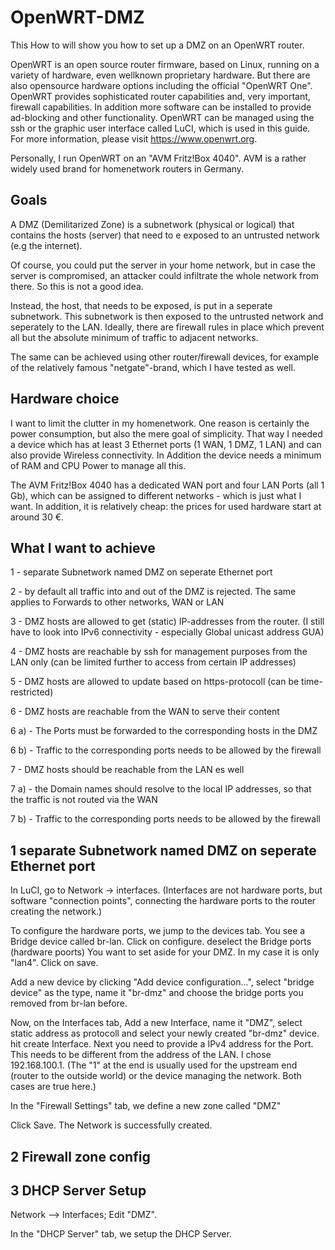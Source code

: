 # OpenWRT-DMZ
This How to will show you how to set up a DMZ on an OpenWRT router.

OpenWRT is an open source router firmware, based on Linux, running on a variety of hardware, even wellknown proprietary hardware. But there are also opensource hardware options including the official "OpenWRT One". OpenWRT provides sophisticated router capabilities and, very important, firewall capabilities. In addition more software can be installed to provide ad-blocking and other functionality. OpenWRT can be managed using the ssh or the graphic user interface called LuCI, which is used in this guide. For more information, please visit https://www.openwrt.org.

Personally, I run OpenWRT on an "AVM Fritz!Box 4040". AVM is a rather widely used brand for homenetwork routers in Germany.

## Goals
A DMZ (Demilitarized Zone) is a subnetwork (physical or logical) that contains the hosts (server) that need to e exposed to an untrusted network (e.g the internet). 

Of course, you could put the server in your home network, but in case the server is compromised, an attacker could infiltrate the whole network from there. So this is not a good idea.

Instead, the host, that needs to be exposed, is put in a seperate subnetwork. This subnetwork is then exposed to the untrusted network and seperately to the LAN. Ideally, there are firewall rules in place which prevent all but the absolute minimum of traffic to adjacent networks.

The same can be achieved using other router/firewall devices, for example of the relatively famous "netgate"-brand, which I have tested as well.

## Hardware choice
I want to limit the clutter in my homenetwork. One reason is certainly the power consumption, but also the mere goal of simplicity. That way I needed a device which has at least  3 Ethernet ports (1 WAN, 1 DMZ, 1 LAN) and can also provide Wireless connectivity.
In Addition the device needs a minimum of RAM and CPU Power to manage all this.

The AVM Fritz!Box 4040 has a dedicated WAN port and four LAN Ports (all 1 Gb), which can be assigned to different networks - which is just what I want.
In addition, it is relatively cheap: the prices for used hardware start at around 30 €. 

## What I want to achieve
  1 - separate Subnetwork named DMZ on seperate Ethernet port
  
  2 - by default all traffic into and out of the DMZ is rejected. The same applies to Forwards to other networks, WAN or LAN
  
  3 - DMZ hosts are allowed to get (static) IP-addresses from the router. (I still have to look into IPv6 connectivity - especially Global unicast address GUA)
  
  4 - DMZ hosts are reachable by ssh for management purposes from the LAN only (can be limited further to access from certain IP addresses)
  
  5 - DMZ hosts are allowed to update based on https-protocoll (can be time-restricted)

  6 - DMZ hosts are reachable from the WAN to serve their content

  6 a) - The Ports must be forwarded to the corresponding hosts in the DMZ
    
  6 b) - Traffic to the corresponding ports needs to be allowed by the firewall
    
  7 - DMZ hosts should be reachable from the LAN es well

  7 a) - the Domain names should resolve to the local IP addresses, so that the traffic is not routed via the WAN
    
  7 b) - Traffic to the corresponding ports needs to be allowed by the firewall

## 1 separate Subnetwork named DMZ on seperate Ethernet port
In LuCI, go to Network -> interfaces. (Interfaces are not hardware ports, but software "connection points", connecting the hardware ports to the router creating the network.) 

To configure the hardware ports, we jump to the devices tab. You see a Bridge device called br-lan. Click on configure. deselect the Bridge ports (hardware poorts) You want to set aside for your DMZ. In my case it is only "lan4". Click on save.

Add a new device by clicking "Add device configuration...", select "bridge device" as the type, name it "br-dmz" and choose the bridge ports you removed from br-lan before.

Now, on the Interfaces tab, Add a new Interface, name it "DMZ", select static address as protocoll and select your newly created "br-dmz" device. hit create Interface.  Next you need to provide a IPv4 address for the Port. This needs to be different from the address of the LAN. I chose 192.168.100.1. (The "1" at the end is usually used for the upstream end (router to the outside world) or the device managing the network. Both cases are true here.)

In the "Firewall Settings" tab, we define a new zone called "DMZ"

Click Save. The Network is successfully created.

## 2 Firewall zone config

## 3 DHCP Server Setup

Network --> Interfaces; Edit "DMZ".

In the "DHCP Server" tab, we setup the DHCP Server.
